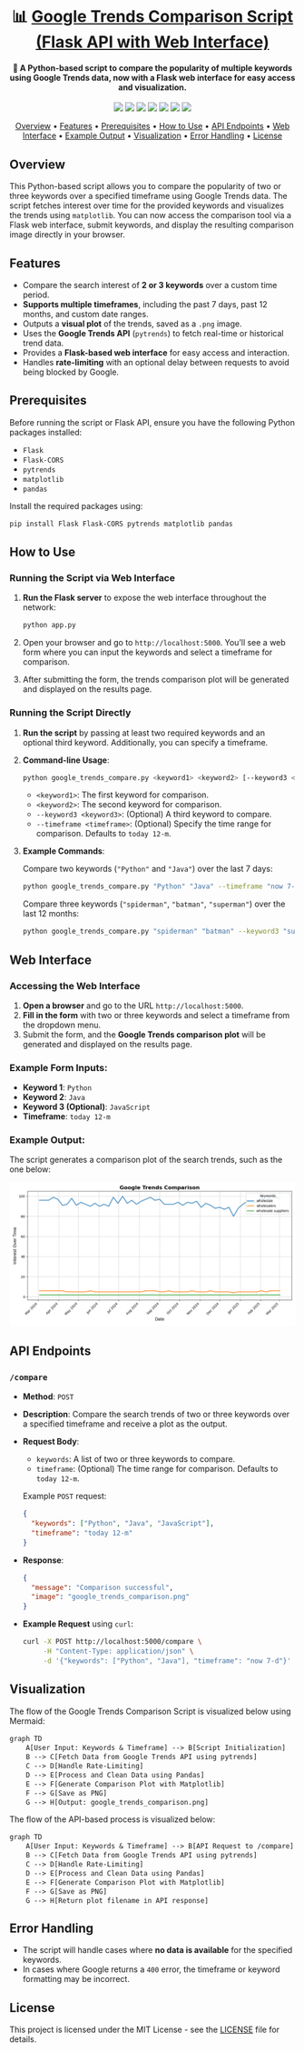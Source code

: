 <h1 align="center">📊 <a href="https://github.com/ronknight/google-trends">Google Trends Comparison Script (Flask API with Web Interface)</a></h1>

<h4 align="center">🔧 A Python-based script to compare the popularity of multiple keywords using Google Trends data, now with a Flask web interface for easy access and visualization.</h4>
<p align="center">
  <a href="https://twitter.com/PinoyITSolution"><img src="https://img.shields.io/twitter/follow/PinoyITSolution?style=social"></a>
  <a href="https://github.com/ronknight?tab=followers"><img src="https://img.shields.io/github/followers/ronknight?style=social"></a>
  <a href="https://github.com/ronknight/ronknight/stargazers"><img src="https://img.shields.io/github/stars/BEPb/BEPb.svg?logo=github"></a>
  <a href="https://github.com/ronknight/ronknight/network/members"><img src="https://img.shields.io/github/forks/BEPb/BEPb.svg?color=blue&logo=github"></a>
  <a href="https://github.com/ronknight/google-trends/issues"><img src="https://img.shields.io/badge/contributions-welcome-brightgreen.svg?style=flat"></a>
  <a href="https://github.com/ronknight/google-trends/blob/master/LICENSE"><img src="https://img.shields.io/badge/License-MIT-yellow.svg"></a>
  <a href="https://github.com/ronknight"><img src="https://img.shields.io/badge/Made%20with%20%F0%9F%A4%8D%20by%20-%20Ronknight%20-%20red"></a>
</p>

<p align="center">
  <a href="#overview">Overview</a> •
  <a href="#features">Features</a> •
  <a href="#prerequisites">Prerequisites</a> •
  <a href="#how-to-use">How to Use</a> •
  <a href="#api-endpoints">API Endpoints</a> •
  <a href="#web-interface">Web Interface</a> •
  <a href="#example-output">Example Output</a> •
  <a href="#visualization">Visualization</a> •
  <a href="#error-handling">Error Handling</a> •
  <a href="#license">License</a>
</p>

## Overview

This Python-based script allows you to compare the popularity of two or three keywords over a specified timeframe using Google Trends data. The script fetches interest over time for the provided keywords and visualizes the trends using `matplotlib`. You can now access the comparison tool via a Flask web interface, submit keywords, and display the resulting comparison image directly in your browser.

## Features

- Compare the search interest of **2 or 3 keywords** over a custom time period.
- **Supports multiple timeframes**, including the past 7 days, past 12 months, and custom date ranges.
- Outputs a **visual plot** of the trends, saved as a `.png` image.
- Uses the **Google Trends API** (`pytrends`) to fetch real-time or historical trend data.
- Provides a **Flask-based web interface** for easy access and interaction.
- Handles **rate-limiting** with an optional delay between requests to avoid being blocked by Google.

## Prerequisites

Before running the script or Flask API, ensure you have the following Python packages installed:

- `Flask`
- `Flask-CORS`
- `pytrends`
- `matplotlib`
- `pandas`

Install the required packages using:

```bash
pip install Flask Flask-CORS pytrends matplotlib pandas
```

## How to Use

### Running the Script via Web Interface

1. **Run the Flask server** to expose the web interface throughout the network:

   ```bash
   python app.py
   ```

2. Open your browser and go to `http://localhost:5000`. You’ll see a web form where you can input the keywords and select a timeframe for comparison.

3. After submitting the form, the trends comparison plot will be generated and displayed on the results page.

### Running the Script Directly

1. **Run the script** by passing at least two required keywords and an optional third keyword. Additionally, you can specify a timeframe.

2. **Command-line Usage**:

   ```bash
   python google_trends_compare.py <keyword1> <keyword2> [--keyword3 <keyword3>] [--timeframe <timeframe>]
   ```

   - `<keyword1>`: The first keyword for comparison.
   - `<keyword2>`: The second keyword for comparison.
   - `--keyword3 <keyword3>`: (Optional) A third keyword to compare.
   - `--timeframe <timeframe>`: (Optional) Specify the time range for comparison. Defaults to `today 12-m`.

3. **Example Commands**:
   
   Compare two keywords (`"Python"` and `"Java"`) over the last 7 days:
   ```bash
   python google_trends_compare.py "Python" "Java" --timeframe "now 7-d"
   ```

   Compare three keywords (`"spiderman"`, `"batman"`, `"superman"`) over the last 12 months:
   ```bash
   python google_trends_compare.py "spiderman" "batman" --keyword3 "superman" --timeframe "today 12-m"
   ```

## Web Interface

### Accessing the Web Interface

1. **Open a browser** and go to the URL `http://localhost:5000`.
2. **Fill in the form** with two or three keywords and select a timeframe from the dropdown menu.
3. Submit the form, and the **Google Trends comparison plot** will be generated and displayed on the results page.

### Example Form Inputs:

- **Keyword 1**: `Python`
- **Keyword 2**: `Java`
- **Keyword 3 (Optional)**: `JavaScript`
- **Timeframe**: `today 12-m`

### Example Output:

The script generates a comparison plot of the search trends, such as the one below:

![Example Plot](static/google_trends_comparison.png)

## API Endpoints

### `/compare`

- **Method**: `POST`
- **Description**: Compare the search trends of two or three keywords over a specified timeframe and receive a plot as the output.

- **Request Body**:
  - `keywords`: A list of two or three keywords to compare.
  - `timeframe`: (Optional) The time range for comparison. Defaults to `today 12-m`.

  Example `POST` request:

  ```json
  {
    "keywords": ["Python", "Java", "JavaScript"],
    "timeframe": "today 12-m"
  }
  ```

- **Response**:

  ```json
  {
    "message": "Comparison successful",
    "image": "google_trends_comparison.png"
  }
  ```

- **Example Request** using `curl`:

  ```bash
  curl -X POST http://localhost:5000/compare \
       -H "Content-Type: application/json" \
       -d '{"keywords": ["Python", "Java"], "timeframe": "now 7-d"}'
  ```

## Visualization

The flow of the Google Trends Comparison Script is visualized below using Mermaid:

```mermaid
graph TD
    A[User Input: Keywords & Timeframe] --> B[Script Initialization]
    B --> C[Fetch Data from Google Trends API using pytrends]
    C --> D[Handle Rate-Limiting]
    D --> E[Process and Clean Data using Pandas]
    E --> F[Generate Comparison Plot with Matplotlib]
    F --> G[Save as PNG]
    G --> H[Output: google_trends_comparison.png]
```

The flow of the API-based process is visualized below:

```mermaid
graph TD
    A[User Input: Keywords & Timeframe] --> B[API Request to /compare]
    B --> C[Fetch Data from Google Trends API using pytrends]
    C --> D[Handle Rate-Limiting]
    D --> E[Process and Clean Data using Pandas]
    E --> F[Generate Comparison Plot with Matplotlib]
    F --> G[Save as PNG]
    G --> H[Return plot filename in API response]
```

## Error Handling

- The script will handle cases where **no data is available** for the specified keywords.
- In cases where Google returns a `400` error, the timeframe or keyword formatting may be incorrect.

## License

This project is licensed under the MIT License - see the [LICENSE](LICENSE) file for details.
